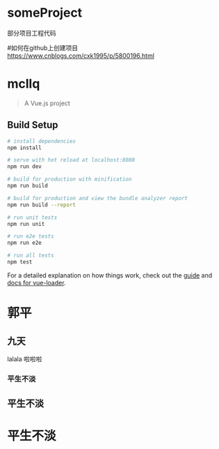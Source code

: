 # someProject
部分项目工程代码

#如何在github上创建项目
https://www.cnblogs.com/cxk1995/p/5800196.html

# mcllq

> A Vue.js project

## Build Setup

``` bash
# install dependencies
npm install

# serve with hot reload at localhost:8080
npm run dev

# build for production with minification
npm run build

# build for production and view the bundle analyzer report
npm run build --report

# run unit tests
npm run unit

# run e2e tests
npm run e2e

# run all tests
npm test
```

For a detailed explanation on how things work, check out the [guide](http://vuejs-templates.github.io/webpack/) and [docs for vue-loader](http://vuejs.github.io/vue-loader).

# 郭平

## 九天

lalala
啦啦啦

### 平生不淡

## 平生不淡

# 平生不淡